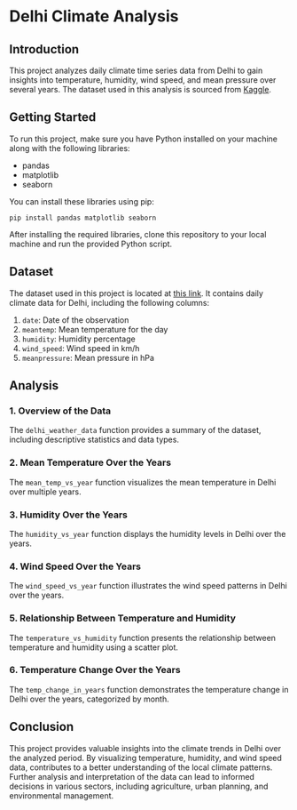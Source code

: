# Delhi Climate Analysis

## Introduction

This project analyzes daily climate time series data from Delhi to gain insights into temperature, humidity, wind speed, and mean pressure over several years. The dataset used in this analysis is sourced from [Kaggle](https://www.kaggle.com/datasets/sumanthvrao/daily-climate-time-series-data).

## Getting Started

To run this project, make sure you have Python installed on your machine along with the following libraries:

- pandas
- matplotlib
- seaborn

You can install these libraries using pip:

```
pip install pandas matplotlib seaborn
```

After installing the required libraries, clone this repository to your local machine and run the provided Python script.

## Dataset

The dataset used in this project is located at [this link](https://www.kaggle.com/datasets/sumanthvrao/daily-climate-time-series-data). It contains daily climate data for Delhi, including the following columns:

1. `date`: Date of the observation
2. `meantemp`: Mean temperature for the day
3. `humidity`: Humidity percentage
4. `wind_speed`: Wind speed in km/h
5. `meanpressure`: Mean pressure in hPa

## Analysis

### 1. Overview of the Data

The `delhi_weather_data` function provides a summary of the dataset, including descriptive statistics and data types.

### 2. Mean Temperature Over the Years

The `mean_temp_vs_year` function visualizes the mean temperature in Delhi over multiple years.

### 3. Humidity Over the Years

The `humidity_vs_year` function displays the humidity levels in Delhi over the years.

### 4. Wind Speed Over the Years

The `wind_speed_vs_year` function illustrates the wind speed patterns in Delhi over the years.

### 5. Relationship Between Temperature and Humidity

The `temperature_vs_humidity` function presents the relationship between temperature and humidity using a scatter plot.

### 6. Temperature Change Over the Years

The `temp_change_in_years` function demonstrates the temperature change in Delhi over the years, categorized by month.

## Conclusion

This project provides valuable insights into the climate trends in Delhi over the analyzed period. By visualizing temperature, humidity, and wind speed data, contributes to a better understanding of the local climate patterns. Further analysis and interpretation of the data can lead to informed decisions in various sectors, including agriculture, urban planning, and environmental management.
